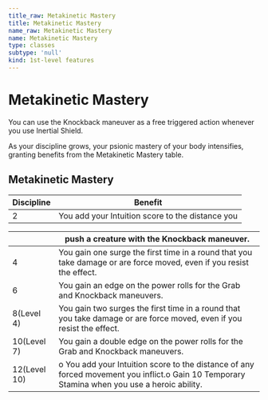 ```yaml
---
title_raw: Metakinetic Mastery
title: Metakinetic Mastery
name_raw: Metakinetic Mastery
name: Metakinetic Mastery
type: classes
subtype: 'null'
kind: 1st-level features
---
```


# Metakinetic Mastery

You can use the Knockback maneuver as a free triggered action whenever you use Inertial Shield.

As your discipline grows, your psionic mastery of your body intensifies, granting benefits from the Metakinetic Mastery table.

## Metakinetic Mastery

| Discipline | Benefit                                          |
| ---------- | ------------------------------------------------ |
| 2          | You add your Intuition score to the distance you |

|              | push a creature with the Knockback maneuver.                                                                                                 |
| ------------ | -------------------------------------------------------------------------------------------------------------------------------------------- |
| 4            | You gain one surge the first time in a round that you take damage or are force moved, even if you resist the effect.                         |
| 6            | You gain an edge on the power rolls for the Grab and Knockback maneuvers.                                                                    |
| 8(Level 4)   | You gain two surges the first time in a round that you take damage or are force moved, even if you resist the effect.                        |
| 10(Level 7)  | You gain a double edge on the power rolls for the Grab and Knockback maneuvers.                                                              |
| 12(Level 10) | o You add your Intuition score to the distance of any forced movement you inflict.o Gain 10 Temporary Stamina when you use a heroic ability. |
